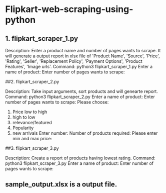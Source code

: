 # Flipkart-web-scraping-using-python

## 1. flipkart_scraper_1.py

Description: Enter a product name and number of pages wants to scrape. It will generate a output report in xlsx file of 'Product Name', 'Source', 'Price', 'Rating', 'Seller', 'Replacement Policy', 'Payment Options', 'Product Features', 'Image urls'.
Command: python3 flipkart_scraper_1.py
Enter a name of product:
Enter number of pages wants to scrape:



##2. flipkart_scraper_2.py

Description: Take input arguments, sort products and will genearte report.
Command: python3 flipkart_scraper_2.py
Enter a name of product:
Enter number of pages wants to scrape:
Please choose:
1) Price low to high
2) high to low
3) relevance/featured
4) Popularity
5) new arrivals
Enter number: 
Number of products required:
Please enter min and max price:



##3. flipkart_scraper_3.py

Description: Create a report of products having lowest rating.
Command: python3 flipkart_scraper_3.py
Enter a name of product:
Enter number of pages wants to scrape:


## sample_output.xlsx is a output file.
